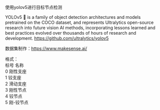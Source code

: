 使用yolov5进行目标节点检测

YOLOv5 🚀 is a family of object detection architectures and models pretrained on the COCO dataset, 
and represents Ultralytics open-source research into future vision AI methods, 
incorporating lessons learned and best practices evolved over thousands of hours of research and development.
https://github.com/ultralytics/yolov5

数据集制作：https://www.makesense.ai/


格式：\
标号 名称\
0  刚性支座  \
1  铰支座    \
2  滑动支座  \
3  刚性节点  \
4  铰节点    \
5  刚-铰节点 
